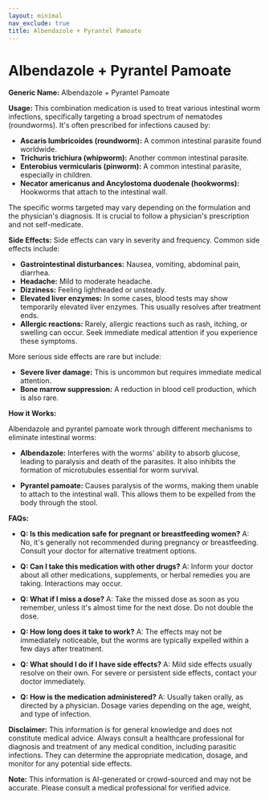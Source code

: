 ```yaml
---
layout: minimal
nav_exclude: true
title: Albendazole + Pyrantel Pamoate
---
```


# Albendazole + Pyrantel Pamoate

**Generic Name:** Albendazole + Pyrantel Pamoate

**Usage:** This combination medication is used to treat various intestinal worm infections, specifically targeting a broad spectrum of nematodes (roundworms).  It's often prescribed for infections caused by:

* **Ascaris lumbricoides (roundworm):** A common intestinal parasite found worldwide.
* **Trichuris trichiura (whipworm):** Another common intestinal parasite.
* **Enterobius vermicularis (pinworm):** A common intestinal parasite, especially in children.
* **Necator americanus and Ancylostoma duodenale (hookworms):** Hookworms that attach to the intestinal wall.

The specific worms targeted may vary depending on the formulation and the physician's diagnosis.  It is crucial to follow a physician's prescription and not self-medicate.


**Side Effects:**  Side effects can vary in severity and frequency. Common side effects include:

* **Gastrointestinal disturbances:** Nausea, vomiting, abdominal pain, diarrhea.
* **Headache:**  Mild to moderate headache.
* **Dizziness:** Feeling lightheaded or unsteady.
* **Elevated liver enzymes:**  In some cases, blood tests may show temporarily elevated liver enzymes.  This usually resolves after treatment ends.
* **Allergic reactions:**  Rarely, allergic reactions such as rash, itching, or swelling can occur.  Seek immediate medical attention if you experience these symptoms.

More serious side effects are rare but include:

* **Severe liver damage:**  This is uncommon but requires immediate medical attention.
* **Bone marrow suppression:**  A reduction in blood cell production, which is also rare.

**How it Works:**

Albendazole and pyrantel pamoate work through different mechanisms to eliminate intestinal worms:

* **Albendazole:** Interferes with the worms' ability to absorb glucose, leading to paralysis and death of the parasites.  It also inhibits the formation of microtubules essential for worm survival.

* **Pyrantel pamoate:**  Causes paralysis of the worms, making them unable to attach to the intestinal wall.  This allows them to be expelled from the body through the stool.


**FAQs:**

* **Q: Is this medication safe for pregnant or breastfeeding women?**  A: No, it's generally not recommended during pregnancy or breastfeeding. Consult your doctor for alternative treatment options.

* **Q: Can I take this medication with other drugs?** A:  Inform your doctor about all other medications, supplements, or herbal remedies you are taking.  Interactions may occur.

* **Q: What if I miss a dose?** A: Take the missed dose as soon as you remember, unless it's almost time for the next dose.  Do not double the dose.

* **Q: How long does it take to work?** A:  The effects may not be immediately noticeable, but the worms are typically expelled within a few days after treatment.

* **Q:  What should I do if I have side effects?** A: Mild side effects usually resolve on their own.  For severe or persistent side effects, contact your doctor immediately.

* **Q:  How is the medication administered?** A:  Usually taken orally, as directed by a physician. Dosage varies depending on the age, weight, and type of infection.

**Disclaimer:** This information is for general knowledge and does not constitute medical advice.  Always consult a healthcare professional for diagnosis and treatment of any medical condition, including parasitic infections.  They can determine the appropriate medication, dosage, and monitor for any potential side effects.


**Note:** This information is AI-generated or crowd-sourced and may not be accurate. Please consult a medical professional for verified advice.